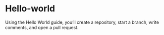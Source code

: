 # Hello-world
Using the Hello World guide, you’ll create a repository, start a branch, write comments, and open a pull request.
